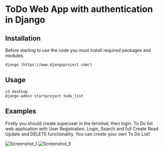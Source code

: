 # ToDo Web App with authentication in Django

## Installation
Before starting to use the code you must install required packages and modules.
```
django (https://www.djangoproject.com/)
```

## Usage
```
cd desktop
django-admin startproject todo_list
```

## Examples
Firstly you should create superuser in the terminal, then login. To Do list web application with User Registration, Login, Search and full Create Read Update and DELETE functionality. You can create your own To Do List!

![Screenshot_1](https://user-images.githubusercontent.com/74485557/150392593-89a852e2-d1fb-4ca6-bad1-ee16ebe3c8db.png)
![Screenshot_5](https://user-images.githubusercontent.com/74485557/150392691-2095652a-45b1-4ad1-b2f6-42ca52b49c84.png)
